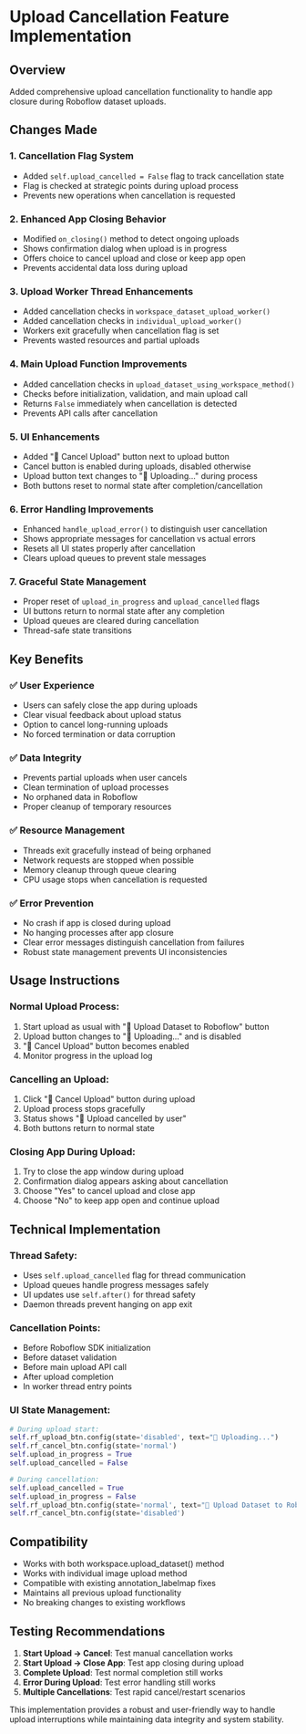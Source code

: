 # Upload Cancellation Feature Implementation

## Overview
Added comprehensive upload cancellation functionality to handle app closure during Roboflow dataset uploads.

## Changes Made

### 1. **Cancellation Flag System**
- Added `self.upload_cancelled = False` flag to track cancellation state
- Flag is checked at strategic points during upload process
- Prevents new operations when cancellation is requested

### 2. **Enhanced App Closing Behavior**
- Modified `on_closing()` method to detect ongoing uploads
- Shows confirmation dialog when upload is in progress
- Offers choice to cancel upload and close or keep app open
- Prevents accidental data loss during upload

### 3. **Upload Worker Thread Enhancements**
- Added cancellation checks in `workspace_dataset_upload_worker()`
- Added cancellation checks in `individual_upload_worker()`
- Workers exit gracefully when cancellation flag is set
- Prevents wasted resources and partial uploads

### 4. **Main Upload Function Improvements**
- Added cancellation checks in `upload_dataset_using_workspace_method()`
- Checks before initialization, validation, and main upload call
- Returns `False` immediately when cancellation is detected
- Prevents API calls after cancellation

### 5. **UI Enhancements**
- Added "🛑 Cancel Upload" button next to upload button
- Cancel button is enabled during uploads, disabled otherwise
- Upload button text changes to "🔄 Uploading..." during process
- Both buttons reset to normal state after completion/cancellation

### 6. **Error Handling Improvements**
- Enhanced `handle_upload_error()` to distinguish user cancellation
- Shows appropriate messages for cancellation vs actual errors
- Resets all UI states properly after cancellation
- Clears upload queues to prevent stale messages

### 7. **Graceful State Management**
- Proper reset of `upload_in_progress` and `upload_cancelled` flags
- UI buttons return to normal state after any completion
- Upload queues are cleared during cancellation
- Thread-safe state transitions

## Key Benefits

### ✅ **User Experience**
- Users can safely close the app during uploads
- Clear visual feedback about upload status
- Option to cancel long-running uploads
- No forced termination or data corruption

### ✅ **Data Integrity**
- Prevents partial uploads when user cancels
- Clean termination of upload processes
- No orphaned data in Roboflow
- Proper cleanup of temporary resources

### ✅ **Resource Management**
- Threads exit gracefully instead of being orphaned
- Network requests are stopped when possible
- Memory cleanup through queue clearing
- CPU usage stops when cancellation is requested

### ✅ **Error Prevention**
- No crash if app is closed during upload
- No hanging processes after app closure
- Clear error messages distinguish cancellation from failures
- Robust state management prevents UI inconsistencies

## Usage Instructions

### **Normal Upload Process:**
1. Start upload as usual with "🚀 Upload Dataset to Roboflow" button
2. Upload button changes to "🔄 Uploading..." and is disabled
3. "🛑 Cancel Upload" button becomes enabled
4. Monitor progress in the upload log

### **Cancelling an Upload:**
1. Click "🛑 Cancel Upload" button during upload
2. Upload process stops gracefully
3. Status shows "🛑 Upload cancelled by user"
4. Both buttons return to normal state

### **Closing App During Upload:**
1. Try to close the app window during upload
2. Confirmation dialog appears asking about cancellation
3. Choose "Yes" to cancel upload and close app
4. Choose "No" to keep app open and continue upload

## Technical Implementation

### **Thread Safety:**
- Uses `self.upload_cancelled` flag for thread communication
- Upload queues handle progress messages safely
- UI updates use `self.after()` for thread safety
- Daemon threads prevent hanging on app exit

### **Cancellation Points:**
- Before Roboflow SDK initialization
- Before dataset validation
- Before main upload API call
- After upload completion
- In worker thread entry points

### **UI State Management:**
```python
# During upload start:
self.rf_upload_btn.config(state='disabled', text="🔄 Uploading...")
self.rf_cancel_btn.config(state='normal')
self.upload_in_progress = True
self.upload_cancelled = False

# During cancellation:
self.upload_cancelled = True
self.upload_in_progress = False
self.rf_upload_btn.config(state='normal', text="🚀 Upload Dataset to Roboflow")
self.rf_cancel_btn.config(state='disabled')
```

## Compatibility
- Works with both workspace.upload_dataset() method
- Works with individual image upload method
- Compatible with existing annotation_labelmap fixes
- Maintains all previous upload functionality
- No breaking changes to existing workflows

## Testing Recommendations
1. **Start Upload → Cancel**: Test manual cancellation works
2. **Start Upload → Close App**: Test app closing during upload
3. **Complete Upload**: Test normal completion still works
4. **Error During Upload**: Test error handling still works
5. **Multiple Cancellations**: Test rapid cancel/restart scenarios

This implementation provides a robust and user-friendly way to handle upload interruptions while maintaining data integrity and system stability.
